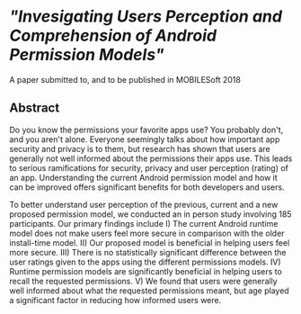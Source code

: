 # *"Invesigating Users Perception and Comprehension of Android Permission Models"*
A paper submitted to, and to be published in MOBILESoft 2018

## Abstract
Do you know the permissions your favorite apps use? You probably don't, and you aren't alone. Everyone seemingly talks about how important app security and privacy is to them, but research has shown that users are generally not well informed about the permissions their apps use. This leads to serious ramifications for security, privacy and user perception (rating) of an app. Understanding the current Android permission model and how it can be improved offers significant benefits for both developers and users.

To better understand user perception of the previous, current and a new proposed permission model, we conducted an in person study involving 185 participants. Our primary findings include I) The current Android runtime model does not make users feel more secure in comparison with the older install-time model. II) Our proposed model is beneficial in helping users feel more secure. III) There is no statistically significant difference between the user ratings given to the apps using the different permissions models. IV) Runtime permission models are significantly beneficial in helping users to recall the requested permissions. V) We found that users were generally well informed about what the requested permissions meant, but age played a significant factor in reducing how informed users were.

